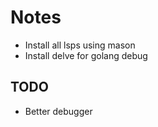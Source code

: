 # Notes

 - Install all lsps using mason
 - Install delve for golang debug

## TODO
 - Better debugger
